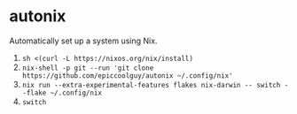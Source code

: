 # autonix

Automatically set up a system using Nix.

1. `sh <(curl -L https://nixos.org/nix/install)`
2. `nix-shell -p git --run 'git clone https://github.com/epiccoolguy/autonix ~/.config/nix'`
3. `nix run --extra-experimental-features flakes nix-darwin -- switch --flake ~/.config/nix`
4. `switch`
